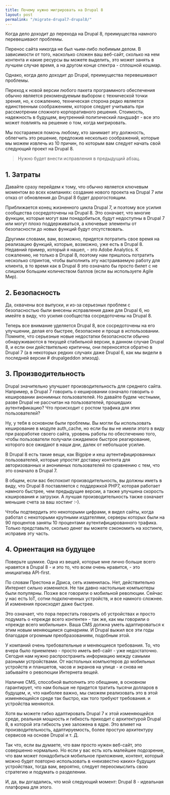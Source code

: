 ```yaml
---
title: Почему нужно мигрировать на Drupal 8
layout: post
permalink: "/migrate-drupal7-drupal8/"
---
```

Когда дело доходит до перехода на Drupal 8, преимущества намного перевешивают проблемы.

Перенос сайта никогда не был чьим-либо любимым делом. В зависимости от того, насколько сложен ваш веб-сайт, сколько на нем контента и какие ресурсы вы можете выделить, это может занять в лучшем случае время, а на другом конце спектра - сплошной кошмар.

Однако, когда дело доходит до Drupal, преимущества перевешивают проблемы.

Переход к новой версии любого пакета программного обеспечения обычно является рекомендуемым выбором с технической точки зрения, но, к сожалению, техническая сторона редко является единственным соображением, которое следует учитывать при рассмотрении сложного корпоративного решения. Стоимость, надежность в будущем, внутренний политический ландшафт - все это может повлиять на решение о том, когда мигрировать.

Мы постараемся помочь любому, кто занимает эту должность, облегчить это решение, предложив несколько соображений, которые мы можем извлечь из 10 причин, по которым вам следует начать свой следующий проект на Drupal 8. 

> Нужно будет внести исправления в предыдущий абзац.

## 1. Затраты

Давайте сразу перейдем к тому, что обычно является ключевым моментом во всех компаниях: создание нового проекта на Drupal 7 или отказ от обновления до Drupal 8 будет дорогостоящим.

Приближается конец жизненного цикла Drupal 7, и поэтому все усилия сообщества сосредоточены на Drupal 8. Это означает, что многие функции, которые могут вам понадобиться, будут недоступны в Drupal 7 или могут плохо поддерживаться, а ключевые элементы от безопасности до новых функций будут отсутствовать.

Другими словами, вам, возможно, придется потратить свое время на реализацию функций, которые, возможно, уже есть в Drupal 8. Недавний пример, который я нашел, - это Adobe Analytics. К сожалению, не только в Drupal 8, поэтому нам пришлось потратить несколько спринтов, чтобы выполнить эту настраиваемую работу для клиента, в то время как в Drupal 8 это означало бы просто билет с не слишком большим количеством баллов (если вы используете Agile Мир).

## 2. Безопасность

Да, охвачены все выпуски, и из-за серьезных проблем с безопасностью были внесены исправления даже для Drupal 6, но имейте в виду, что усилия сообщества сосредоточены на Drupal 8.

Теперь все внимание уделяется Drupal 8, все сосредоточены на его улучшении, делая его быстрее, безопаснее и проще в использовании. Помните, что серьезные новые недостатки безопасности обычно обнаруживаются в текущей стабильной версии, в данном случае Drupal 8, и если они действительно критичны, они переносятся обратно в Drupal 7 (а в некоторых редких случаях даже Drupal 6, как мы видели в последней версии # drupalgeddon эпизод).

## 3. Производительность

Drupal значительно улучшает производительность для среднего сайта. Например, в Drupal 7 говорить о кешировании означало говорить о кешировании анонимных пользователей. Но давайте будем честными, разве Drupal не рассчитан на пользователей, прошедших аутентификацию? Что происходит с ростом трафика для этих пользователей?

Ну, у тебя в основном были проблемы. Вы могли бы использовать кеширование в модуле auth_cache, но если бы вы не имели этого в виду при разработке своего сайта, уровень работы по обеспечению того, чтобы пользователи получали ожидаемое быстрое реагирование, которого все ожидают в наши дни, далек от небольшое усилие.

В Drupal 8 есть такие вещи, как Bigpipe и кеш аутентифицированных пользователей, которые упростят доставку контента для авторизованных и анонимных пользователей по сравнению с тем, что это означало в Drupal 7.

В общем, если вас беспокоит производительность, вы должны иметь в виду, что Drupal 8 поставляется с поддержкой PHP7, которая работает намного быстрее, чем предыдущие версии, а также улучшена скорость кэширования и загрузки. А лучшая производительность также означает меньшие счета за ваш хостинг :-).

Чтобы подтвердить это некоторыми цифрами, я видел сайты, когда работал с некоторыми крупными издателями, серверы которых были на 90 процентов заняты 10 процентами аутентифицированного трафика. Только представьте, сколько денег вы можете сэкономить на хостинге, исправив эту часть.

## 4. Ориентация на будущее

Поверьте шумихе. Одна из вещей, которые мне лично больше всего нравятся в Drupal 8 - и это то, что всем очень нравится, - это инициатива API-first.

По словам Престона и Дриса, сеть изменилась. Нет, действительно Интернет сильно изменился. Не так давно настольные компьютеры были популярны. Позже все говорили о мобильной революции. Сейчас у нас есть IoT, сотни подключенных устройств, и все намного сложнее. И изменения происходят даже быстрее.

Это означает, что пора перестать говорить об устройствах и просто подумать о «прежде всего контенте» - так же, как мы говорили о «прежде всего мобильные». Ваша CMS должна уметь адаптироваться к этим новым меняющимся сценариям. И Drupal выжил все эти годы благодаря огромным преобразованиям, подобным этой.

У компаний очень требовательные и меняющиеся требования. То, что вчера было приемлемо - просто иметь веб-сайт - уже недостаточно. Сегодня нам нужно распространить информацию между самыми разными устройствами. От настольных компьютеров до мобильных устройств и планшетов, часов и экранов на улице - и снова не забывайте о революции Интернета вещей.

Наличие CMS, способной выполнить это обещание, в основном гарантирует, что нам больше не придется тратить тысячи долларов в будущем, и, что наиболее важно, мы сможем реализовать это в этой изменяющейся среде так быстро, как того требуют требования. и устройства меняются.

Хотя вы можете гибко адаптировать Drupal 7 к этой изменяющейся среде, реальная мощность и гибкость приходит с архитектурой Drupal 8, в которой эта гибкость уже заложена в ядре. Это влияет на производительность, адаптируемость, более простую архитектуру сервисов на основе Drupal и т. Д.

Так что, если вы думаете, что вам просто нужен веб-сайт, это совершенно нормально. Но если у вас есть хоть малейшее подозрение, что вам может понадобиться мобильное приложение, контент, который можно будет повторно использовать в «неизвестно каких» будущих устройствах, тогда вам, вероятно, следует переосмыслить свою стратегию и подумать о разделении.

И, да, вы догадались, что мой следующий момент: Drupal 8 - идеальная платформа для этого.
